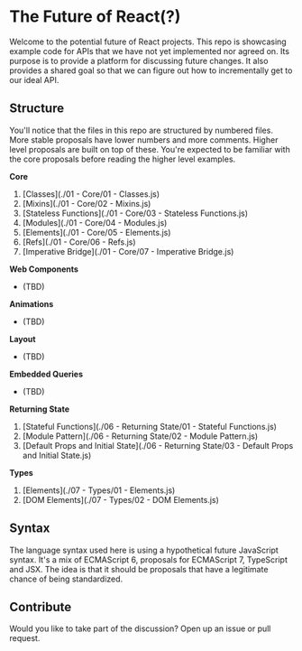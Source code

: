 The Future of React(?)
======================

Welcome to the potential future of React projects. This repo is showcasing
example code for APIs that we have not yet implemented nor agreed on.
Its purpose is to provide a platform for discussing future changes. It also
provides a shared goal so that we can figure out how to incrementally get to our
ideal API.

Structure
---------

You'll notice that the files in this repo are structured by numbered files. More
stable proposals have lower numbers and more comments. Higher level proposals
are built on top of these. You're expected to be familiar with the core
proposals before reading the higher level examples.

__Core__
  1. [Classes](./01 - Core/01 - Classes.js)
  2. [Mixins](./01 - Core/02 - Mixins.js)
  3. [Stateless Functions](./01 - Core/03 - Stateless Functions.js)
  4. [Modules](./01 - Core/04 - Modules.js)
  5. [Elements](./01 - Core/05 - Elements.js)
  6. [Refs](./01 - Core/06 - Refs.js)
  7. [Imperative Bridge](./01 - Core/07 - Imperative Bridge.js)

__Web Components__
  - (TBD)

__Animations__
  - (TBD)

__Layout__
  - (TBD)

__Embedded Queries__
 - (TBD)

__Returning State__
  1. [Stateful Functions](./06 - Returning State/01 - Stateful Functions.js)
  2. [Module Pattern](./06 - Returning State/02 - Module Pattern.js)
  3. [Default Props and Initial State](./06 - Returning State/03 - Default Props and Initial State.js)

__Types__
  1. [Elements](./07 - Types/01 - Elements.js)
  2. [DOM Elements](./07 - Types/02 - DOM Elements.js)

Syntax
------

The language syntax used here is using a hypothetical future JavaScript syntax.
It's a mix of ECMAScript 6, proposals for ECMAScript 7, TypeScript and JSX. The
idea is that it should be proposals that have a legitimate chance of being
standardized.

Contribute
----------

Would you like to take part of the discussion? Open up an issue or pull request.
